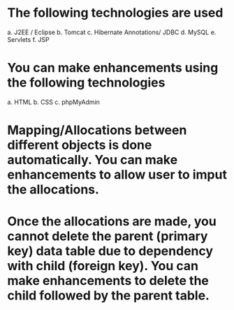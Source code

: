 # The following technologies are used

a.	J2EE / Eclipse
b.	Tomcat 
c.	Hibernate Annotations/ JDBC
d.	MySQL
e.	Servlets
f.	JSP

# You can make enhancements using the following technologies
a. HTML
b. CSS
c. phpMyAdmin

# Mapping/Allocations between different objects is done automatically. You can make enhancements to allow user to imput the allocations.

# Once the allocations are made, you cannot delete the parent (primary key) data table due to dependency with child (foreign key). You can make enhancements to delete the child followed by the parent table.
